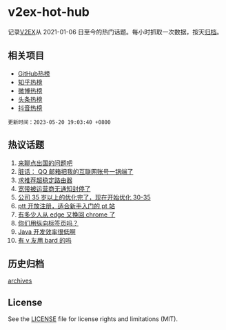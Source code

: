 # v2ex-hot-hub

 记录[V2EX](https://www.v2ex.com/)从 2021-01-06 日至今的热门话题。每小时抓取一次数据，按天[归档](archives)。
 
 ## 相关项目

- [GitHub热榜](https://github.com/snaildev/github-hot-hub)
- [知乎热榜](https://github.com/snaildev/zhihu-hot-hub)
- [微博热榜](https://github.com/snaildev/weibo-hot-hub)
- [头条热榜](https://github.com/snaildev/toutiao-hot-hub)
- [抖音热榜](https://github.com/snaildev/douyin-hot-hub)


 `更新时间：2023-05-20 19:03:40 +0800`

## 热议话题

1. [来聊点出国的问题吧](https://www.v2ex.com/t/941463)
1. [脏话： QQ 邮箱把我的互联网账号一锅端了](https://www.v2ex.com/t/941408)
1. [求推荐超稳定路由器](https://www.v2ex.com/t/941489)
1. [宽带被运营商无通知封停了](https://www.v2ex.com/t/941436)
1. [公司 35 岁以上的优化完了，现在开始优化 30-35](https://www.v2ex.com/t/941475)
1. [ptt 开放注册，适合新手入门的 pt 站](https://www.v2ex.com/t/941465)
1. [有多少人从 edge 又换回 chrome 了](https://www.v2ex.com/t/941504)
1. [你们用纵向标签页吗？](https://www.v2ex.com/t/941476)
1. [Java 开发效率很低啊](https://www.v2ex.com/t/941452)
1. [有 v 友用 bard 的吗](https://www.v2ex.com/t/941422)

## 历史归档

[archives](archives)

## License

See the [LICENSE](LICENSE) file for license rights and limitations (MIT).
